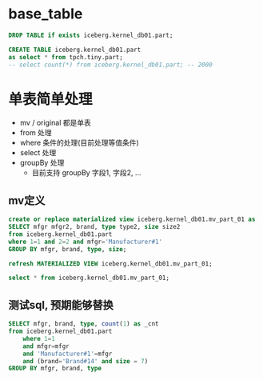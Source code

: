 # base_table
```sql
DROP TABLE if exists iceberg.kernel_db01.part;

CREATE TABLE iceberg.kernel_db01.part
as select * from tpch.tiny.part;
-- select count(*) from iceberg.kernel_db01.part; -- 2000
```


# 单表简单处理
- mv / original 都是单表
- from 处理
- where 条件的处理(目前处理等值条件)
- select 处理
- groupBy 处理 
  - 目前支持 groupBy 字段1, 字段2, ...

## mv定义
```sql
create or replace materialized view iceberg.kernel_db01.mv_part_01 as
SELECT mfgr mfgr2, brand, type type2, size size2
from iceberg.kernel_db01.part
where 1=1 and 2=2 and mfgr='Manufacturer#1'
GROUP BY mfgr, brand, type, size;

refresh MATERIALIZED VIEW iceberg.kernel_db01.mv_part_01;

select * from iceberg.kernel_db01.mv_part_01;
```

## 测试sql, 预期能够替换
```sql
SELECT mfgr, brand, type, count(1) as _cnt
from iceberg.kernel_db01.part
    where 1=1
    and mfgr=mfgr
    and 'Manufacturer#1'=mfgr
    and (brand='Brand#14' and size = 7)
GROUP BY mfgr, brand, type
```
